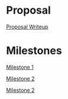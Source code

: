 # Proposal
[Proposal Writeup](15_400_Proposal.pdf)

# Milestones
[Milestone 1](15_300_Milestone_1.pdf)

[Milestone 2](15_400_Milestone_2.pdf)

[Milestone 2](15_400_Milestone_3.pdf)
